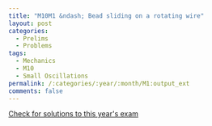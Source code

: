```yaml
---
title: "M10M1 &ndash; Bead sliding on a rotating wire"
layout: post
categories:
  - Prelims
  - Problems
tags:
  - Mechanics
  - M10
  - Small Oscillations
permalink: /:categories/:year/:month/M1:output_ext
comments: false
---
```

<object data="2010M1M.pdf" type="application/pdf" width="100%" height="500"></object>
<div class="message"><a href='https://princetonprelim.com/prelim/25/'>Check for solutions to this year's exam</a></div>
